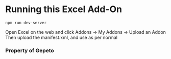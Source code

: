 # Running this Excel Add-On
`npm run dev-server`

Open Excel on the web and click Addons -> My Addons -> Upload an Addon
Then upload the manifest.xml, and use as per normal

### Property of Gepeto
